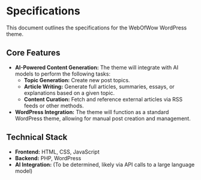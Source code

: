 # Specifications

This document outlines the specifications for the WebOfWow WordPress theme.

## Core Features

- **AI-Powered Content Generation:** The theme will integrate with AI models to perform the following tasks:
    - **Topic Generation:** Create new post topics.
    - **Article Writing:** Generate full articles, summaries, essays, or explanations based on a given topic.
    - **Content Curation:** Fetch and reference external articles via RSS feeds or other methods.
- **WordPress Integration:** The theme will function as a standard WordPress theme, allowing for manual post creation and management.

## Technical Stack

- **Frontend:** HTML, CSS, JavaScript
- **Backend:** PHP, WordPress
- **AI Integration:** (To be determined, likely via API calls to a large language model)
